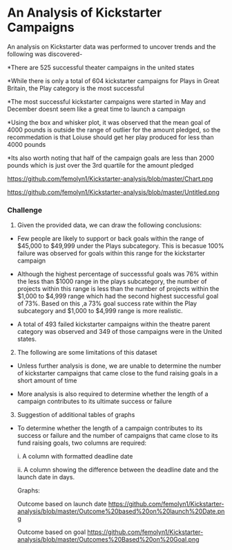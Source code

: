 # An Analysis of Kickstarter Campaigns
An analysis on Kickstarter data was performed  to uncover trends and the following was discovered- 

*There are 525 successful theater campaigns in the united states 

*While there is only a total of 604 kickstarter campaigns for Plays in Great Britain, the Play category is the most successful

*The most successful kickstarter campaigns were started in May and December doesnt seem like a great time to launch a campaign

*Using the box and whisker plot, it was observed that the mean goal of 4000 pounds is outside the range of outlier for the amount pledged, so the recommedation is that Loiuse should get her play produced for less than 4000 pounds

*Its also worth noting that half of the campaign goals are less than 2000 pounds which is just over the 3rd quartile for the amount pledged


https://github.com/femolyn1/Kickstarter-analysis/blob/master/Chart.png

https://github.com/femolyn1/Kickstarter-analysis/blob/master/Untitled.png

### Challenge
1. Given the provided data, we can draw the following conclusions:

* Few people are likely to support or back goals within the range of $45,000 to $49,999 under the Plays subcategory. This is becasue 100% failure was observed for goals within this range for the kickstarter campaign

* Although the highest percentage of successsful goals was 76% within the less than $1000 range in the plays subcategory, the number of projects within this range is less than the number of projects within the $1,000 to $4,999 range which had the second highest successful goal of 73%. Based on this ,a 73% goal success rate within the Play subcategory and $1,000 to $4,999 range is more realistic.

* A total of 493 failed kickstarter campaigns  within the theatre parent category was observed and 349 of those campaigns were in the United states.

2. The following are some limitations of this dataset 

* Unless further analysis is done, we are unable to determine the number of kickstarter campaigns that came close to the fund raising goals in a short amount of time

* More analysis is also required to determine whether the length of a campaign contributes to its ultimate success or failure

3. Suggestion of additional tables of graphs

* To determine whether the length of a campaign contributes to its success or failure and the number of campaigns that came close to its fund raising goals, two columns are required:  

   i. A column with formatted deadline date 
   
   ii. A column showing the difference between the deadline date and the launch date in days.
   
   Graphs:
   
   Outcome based on launch date
   https://github.com/femolyn1/Kickstarter-analysis/blob/master/Outcome%20based%20on%20launch%20Date.png
   
   Outcome based on goal
   https://github.com/femolyn1/Kickstarter-analysis/blob/master/Outcomes%20Based%20on%20Goal.png
   
   

